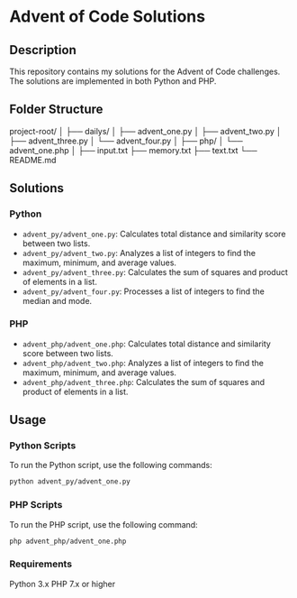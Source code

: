 # Advent of Code Solutions

## Description

This repository contains my solutions for the Advent of Code challenges. The solutions are implemented in both Python and PHP.

## Folder Structure
project-root/ │ ├── dailys/ │ ├── advent_one.py │ ├── advent_two.py │ ├── advent_three.py │ └── advent_four.py │ ├── php/ │ └── advent_one.php │ ├── input.txt ├── memory.txt ├── text.txt └── README.md


## Solutions

### Python

- `advent_py/advent_one.py`: Calculates total distance and similarity score between two lists.
- `advent_py/advent_two.py`: Analyzes a list of integers to find the maximum, minimum, and average values.
- `advent_py/advent_three.py`: Calculates the sum of squares and product of elements in a list.
- `advent_py/advent_four.py`: Processes a list of integers to find the median and mode.

### PHP

- `advent_php/advent_one.php`: Calculates total distance and similarity score between two lists.
- `advent_php/advent_two.php`: Analyzes a list of integers to find the maximum, minimum, and average values.
- `advent_php/advent_three.php`: Calculates the sum of squares and product of elements in a list.

## Usage

### Python Scripts

To run the Python script, use the following commands:

```bash
python advent_py/advent_one.py
```

### PHP Scripts

To run the PHP script, use the following command:

```bash
php advent_php/advent_one.php
```

### Requirements
Python 3.x
PHP 7.x or higher
